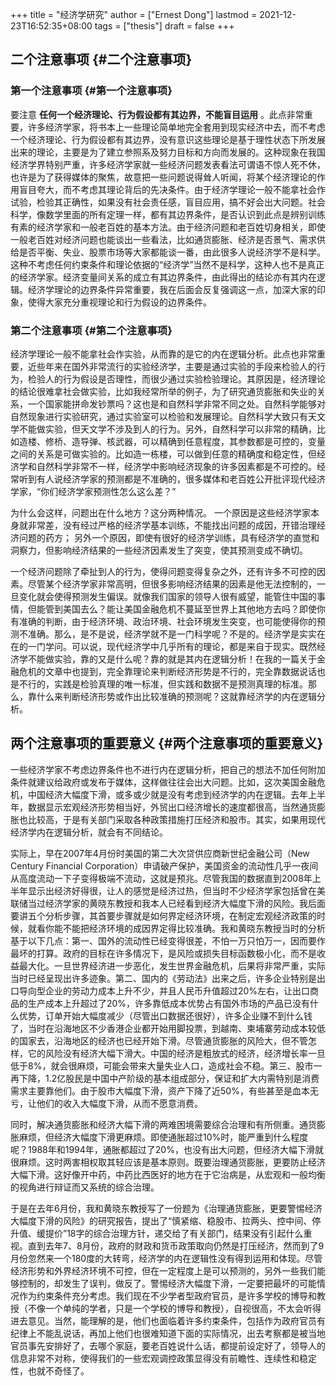 +++
title = "经济学研究"
author = ["Ernest Dong"]
lastmod = 2021-12-23T16:52:35+08:00
tags = ["thesis"]
draft = false
+++

## 二个注意事项 {#二个注意事项}


### 第一个注意事项 {#第一个注意事项}

要注意 **任何一个经济理论、行为假设都有其边界，不能盲目运用** 。此点非常重要，许多经济学家，将书本上一些理论简单地完全套用到现实经济中去，而不考虑一个经济理论、行为假设都有其边界，没有意识这些理论是基于理性状态下所发展出来的理论，主要是为了建立参照系及努力目标和方向而发展的。这种现象在我国经济学界特别严重，许多经济学家就一些经济问题发表看法可谓语不惊人死不休，也许是为了获得媒体的聚焦，故意把一些问题说得耸人听闻，将某个经济理论的作用盲目夸大，而不考虑其理论背后的先决条件。由于经济学理论一般不能拿社会作试验，检验其正确性，如果没有社会责任感，盲目应用，搞不好会出大问题。社会科学，像数学里面的所有定理一样，都有其边界条件，是否认识到此点是辨别训练有素的经济学家和一般老百姓的基本方法。由于经济问题和老百姓切身相关，即使一般老百姓对经济问题也能谈出一些看法，比如通货膨胀、经济是否景气、需求供给是否平衡、失业、股票市场等大家都能谈一番，由此很多人说经济学不是科学。这种不考虑任何约束条件和理论依据的“经济学”当然不是科学，这种人也不是真正的经济学家。经济变量间关系的成立有其边界条件，由此得出的结论亦有其内在逻辑。经济学理论的边界条件异常重要，我在后面会反复强调这一点，加深大家的印象，使得大家充分重视理论和行为假设的边界条件。


### 第二个注意事项 {#第二个注意事项}

经济学理论一般不能拿社会作实验，从而靠的是它的内在逻辑分析。此点也非常重要，近些年来在国外非常流行的实验经济学，主要是通过实验的手段来检验人的行为，检验人的行为假设是否理性，而很少通过实验检验理论。其原因是，经济理论的结论很难拿社会做实验，比如我经常所举的例子，为了研究通货膨胀和失业的关系，一个国家能拼命发钞票吗？这也是和自然科学非常不同之处。自然科学能够对自然现象进行实验研究，通过实验室可以检验和发展理论。自然科学大致只有天文学不能做实验，但天文学不涉及到人的行为。另外，自然科学可以非常的精确，比如造楼、修桥、造导弹、核武器，可以精确到任意程度，其参数都是可控的，变量之间的关系是可做实验的。比如造一栋楼，可以做到任意的精确度和稳定性，但经济学和自然科学非常不一样，经济学中影响经济现象的许多因素都是不可控的。经常听到有人说经济学家的预测都是不准确的，很多媒体和老百姓公开批评现代经济学家，“你们经济学家预测性怎么这么差？”

为什么会这样，问题出在什么地方？这分两种情况。
一个原因是这些经济学家本身就非常差，没有经过严格的经济学基本训练，不能找出问题的成因，开错治理经济问题的药方；
另外一个原因，即使有很好的经济学训练，具有经济学的直觉和洞察力，但影响经济结果的一些经济因素发生了突变，使其预测变成不确切。

一个经济问题除了牵扯到人的行为，使得问题变得复杂之外，还有许多不可控的因素。尽管某个经济学家非常高明，但很多影响经济结果的因素是他无法控制的，一旦变化就会使得预测发生偏误。就像我们国家的领导人很有威望，能管住中国的事情，但能管到美国去么？能让美国金融危机不蔓延至世界上其他地方去吗？即使你有准确的判断，由于经济环境、政治环境、社会环境发生突变，也可能使得你的预测不准确。那么，是不是说，经济学就不是一门科学呢？不是的。经济学是实实在在的一门学问。可以说，现代经济学中几乎所有的理论，都是来自于现实。既然经济学不能做实验，靠的又是什么呢？靠的就是其内在逻辑分析！在我的一篇关于金融危机的文章中也提到，完全靠理论来判断经济形势是不行的，完全靠数据说话也是不行的，实践是检验真理的唯一标准，但实践和数据不是预测真理的标准。那么，靠什么来判断经济形势或作出比较准确的预测呢？这就靠经济学的内在逻辑分析。


## 两个注意事项的重要意义 {#两个注意事项的重要意义}

一些经济学家不考虑边界条件也不进行内在逻辑分析，把自己的想法不加任何附加条件就建议给政府或发布于媒体，这样做往往会出大问题。比如，这次美国金融危机，中国经济大幅度下滑，或多或少就是没有考虑到经济学的内在逻辑。去年上半年，数据显示宏观经济形势相当好，外贸出口经济增长的速度都很高，当然通货膨胀也比较高，于是有关部门采取各种政策措施打压经济和股市。其实，如果用现代经济学内在逻辑分析，就会有不同结论。

实际上，早在2007年4月份时美国的第二大次贷供应商新世纪金融公司（New Century Financial Corporation）申请破产保护，美国资金的流动性几乎一夜间从高度流动一下子变得极端不流动，这就是预兆。尽管我国的数据直到2008年上半年显示出经济好得很，让人的感觉是经济过热，但当时不少经济学家包括曾在美联储当过经济学家的黄晓东教授和我本人已经看到经济大幅度下滑的风险。我后面要讲五个分析步骤，其首要步骤就是如何界定经济环境，在制定宏观经济政策的时候，就看你能不能把经济环境的成因界定得比较准确。我和黄晓东教授当时的分析基于以下几点：第一、国外的流动性已经变得很差，不怕一万只怕万一，因而要作最坏的打算。政府的目标在许多情况下，是风险或损失目标函数极小化，而不是收益最大化。一旦世界经济进一步恶化，发生世界金融危机，后果将非常严重，实际当时已经呈现出许多迹象。第二、国内的《劳动法》出来之后，许多企业特别是出口导向型企业的劳动力成本上升不少，并且人民币升值超过20%左右，让出口商品的生产成本上升超过了20%，许多靠低成本优势占有国外市场的产品已没有什么优势，订单开始大幅度减少（尽管出口数据还很好），许多企业赚不到什么钱了，当时在沿海地区不少香港企业都开始用脚投票，到越南、柬埔寨劳动成本较低的国家去，沿海地区的经济也已经开始下滑。尽管通货膨胀的风险大，但不管怎样，它的风险没有经济大幅下滑大。中国的经济是粗放式的经济，经济增长率一旦低于8%，就会很麻烦，可能会带来大量失业人口，造成社会不稳。第三、股市一再下降，1.2亿股民是中国中产阶级的基本组成部分，保证和扩大内需特别是消费需求主要靠他们。由于股市大幅度下滑，资产下降了近50%，有些甚至是血本无亏，让他们的收入大幅度下滑，从而不愿意消费。

同时，解决通货膨胀和经济大幅下滑的两难困境需要综合治理和有所侧重。通货膨胀麻烦，但经济大幅度下滑更麻烦。即使通胀超过10%时，能严重到什么程度呢？1988年和1994年，通胀都超过了20%，也没有出大问题，但经济大幅下滑就很麻烦。这时两害相权取其轻应该是基本原则。既要治理通货膨胀，更要防止经济大幅下滑。这好像开中药，中药比西医好的地方在于它治病是，从宏观和一般均衡的视角进行辩证而又系统的综合治理。

于是在去年6月份，我和黄晓东教授写了一份题为《治理通货膨胀，更要警惕经济大幅度下滑的风险》的研究报告，提出了“慎紧缩、稳股市、拉两头、控中间、停升值、缓提价”18字的综合治理方针，递交给了有关部门，结果没有引起什么重视。直到去年7、8月份，政府的财政和货币政策取向仍然是打压经济，然而到了9月份忽然来一个180度的大转弯，经济学的内在逻辑性没有得到运用和体现。尽管经济形势和外界经济环境不可控，但在一定程度上是可以预测的，另外一些我们能够控制的，却发生了误判，做反了。警惕经济大幅度下滑，一定要把最坏的可能情况作为约束条件充分考虑。我们现在不少学者型政府官员，是许多学校的博导和教授（不像一个单纯的学者，只是一个学校的博导和教授），自视很高，不太会听得进去意见。当然，能理解的是，他们也面临着许多约束条件，包括作为政府官员有纪律上不能乱说话，再加上他们也很难知道下面的实际情况，出去考察都是被当地官员事先安排好了，去哪个家庭，要老百姓说什么话，都提前设定好了，领导人的信息非常不对称，使得我们的一些宏观调控政策显得没有前瞻性、连续性和稳定性，也就不奇怪了。